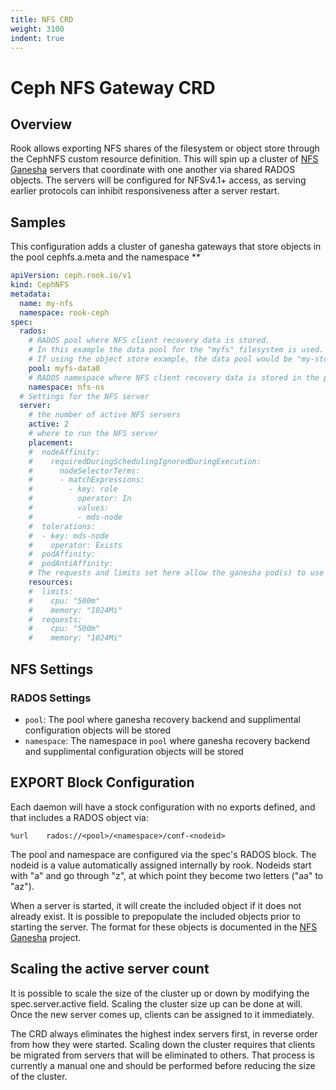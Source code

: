 ```yaml
---
title: NFS CRD
weight: 3100
indent: true
---
```


# Ceph NFS Gateway CRD


## Overview
Rook allows exporting NFS shares of the filesystem or object store through the CephNFS custom resource definition. This will spin up a cluster of [NFS Ganesha](https://github.com/nfs-ganesha/nfs-ganesha) servers that coordinate with one another via shared RADOS objects. The servers will be configured for NFSv4.1+ access, as serving earlier protocols can inhibit responsiveness after a server restart.

## Samples

This configuration adds a cluster of ganesha gateways that store objects in the pool cephfs.a.meta and the namespace **

```yaml
apiVersion: ceph.rook.io/v1
kind: CephNFS
metadata:
  name: my-nfs
  namespace: rook-ceph
spec:
  rados:
    # RADOS pool where NFS client recovery data is stored.
    # In this example the data pool for the "myfs" filesystem is used.
    # If using the object store example, the data pool would be "my-store.rgw.buckets.data".
    pool: myfs-data0
    # RADOS namespace where NFS client recovery data is stored in the pool.
    namespace: nfs-ns
  # Settings for the NFS server
  server:
    # the number of active NFS servers
    active: 2
    # where to run the NFS server
    placement:
    #  nodeAffinity:
    #    requiredDuringSchedulingIgnoredDuringExecution:
    #      nodeSelectorTerms:
    #      - matchExpressions:
    #        - key: role
    #          operator: In
    #          values:
    #          - mds-node
    #  tolerations:
    #  - key: mds-node
    #    operator: Exists
    #  podAffinity:
    #  podAntiAffinity:
    # The requests and limits set here allow the ganesha pod(s) to use half of one CPU core and 1 gigabyte of memory
    resources:
    #  limits:
    #    cpu: "500m"
    #    memory: "1024Mi"
    #  requests:
    #    cpu: "500m"
    #    memory: "1024Mi"
```

## NFS Settings

### RADOS Settings

- `pool`: The pool where ganesha recovery backend and supplimental configuration objects will be stored
- `namespace`: The namespace in `pool` where ganesha recovery backend and supplimental configuration objects will be stored

## EXPORT Block Configuration

Each daemon will have a stock configuration with no exports defined, and that includes a RADOS object via:

```
%url	rados://<pool>/<namespace>/conf-<nodeid>
```

The pool and namespace are configured via the spec's RADOS block. The nodeid is a value automatically assigned internally by rook. Nodeids start with "a" and go through "z", at which point they become two letters ("aa" to "az").

When a server is started, it will create the included object if it does not already exist. It is possible to prepopulate the included objects prior to starting the server. The format for these objects is documented in the [NFS Ganesha](https://github.com/nfs-ganesha/nfs-ganesha/wiki) project.

## Scaling the active server count

It is possible to scale the size of the cluster up or down by modifying
the spec.server.active field. Scaling the cluster size up can be done at
will. Once the new server comes up, clients can be assigned to it
immediately.

The CRD always eliminates the highest index servers first, in reverse
order from how they were started. Scaling down the cluster requires that
clients be migrated from servers that will be eliminated to others. That
process is currently a manual one and should be performed before
reducing the size of the cluster.
